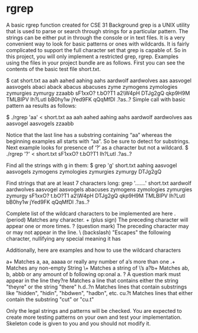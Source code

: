 # rgrep
A basic rgrep function created for CSE 31
Background grep is a UNIX utility that is used to parse or search through strings for a particular pattern. The strings can be either put in through the console or in text files. It is a very convenient way to look for basic patterns or ones with wildcards. It is fairly complicated to support the full character set that grep is capable of. So in this project, you will only implement a restricted grep, rgrep. Examples using the files in your project bundle are as follows. First you can see the contents of the basic test file short.txt. 
 
$ cat short.txt aa aah aahed aahing aahs aardwolf aardwolves aas aasvogel aasvogels abaci aback abacus abacuses zyme zymogens zymologies zymurgies zymurgy zzaabb sF1xxO? t.bO?T1 a2\W4pH DTJg2gQ qkp9H9M TMLBIPV Ih?Lutl bB0hy1w jYed9FK qQqMfDl .?as..\? 
Simple call with basic pattern aa results as follows: 
 
$ ./rgrep 'aa' < short.txt aa aah aahed aahing aahs aardwolf aardwolves aas aasvogel aasvogels zzaabb 
 
Notice that the last line has a substring containing “aa” whereas the beginning examples all starts with “aa”. So be sure to detect for substrings. Next example looks for presence of ‘?’ as a character but not a wildcard. 
$ ./rgrep '\?' < short.txt sF1xxO? t.bO?T1 Ih?Lutl .?as..\? 
 
Find all the strings with g in them: 
$ grep 'g' short.txt aahing aasvogel aasvogels zymogens zymologies zymurgies zymurgy DTJg2gQ 
 
Find strings that are at least 7 characters long: grep '.......' short.txt aardwolf aardwolves aasvogel aasvogels abacuses zymogens zymologies zymurgies zymurgy sF1xxO? t.bO?T1 a2\W4pH DTJg2gQ qkp9H9M TMLBIPV Ih?Lutl bB0hy1w 
jYed9FK qQqMfDl .?as..\? 
 
Complete list of the wildcard characters to be implemented are here 
 . (period) Matches any character. + (plus sign) The preceding character will appear one or more times. ? (question mark) The preceding character may or may not appear in the line. \ (backslash) "Escapes" the following character, nullifying any special meaning it has 
 
Additionally, here are examples and how to use the wildcard characters 
 
a+ Matches a, aa, aaaaa or really any number of a’s more than one .+ Matches any non-empty String 
\\+ Matches a string of \’s a?b+ Matches ab, b, abbb or any amount of b following op:onal a. \? A question mark must appear in the line they?re Matches a line that contains either the string "theyre" or the string "there" h.d..?n Matches lines that contain substrings like "hidden", "hidin", "hbdwen", "hadbn", etc. cu\.?t Matches lines that either contain the substring "cut" or "cu.t" 
 
Only the legal strings and patterns will be checked. You are expected to create more testing patterns on your own and test your implementation. Skeleton code is given to you and you should not modify it.
